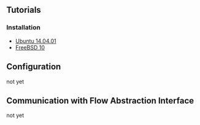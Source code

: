 ## Tutorials

### Installation

* [Ubuntu 14.04.01](https://github.com/SF-TAP/documents/blob/master/tutorial_ubuntu14.md)
* [FreeBSD 10](https://github.com/SF-TAP/documents/blob/master/tutorial_freebsd10.md)

## Configuration

not yet

## Communication with Flow Abstraction Interface

not yet
